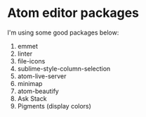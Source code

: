# Atom editor packages

I'm using some good packages below:

1. emmet
2. linter
3. file-icons
4. sublime-style-column-selection
5. atom-live-server
6. minimap
7. atom-beautify
8. Ask Stack
9. Pigments (display colors)
